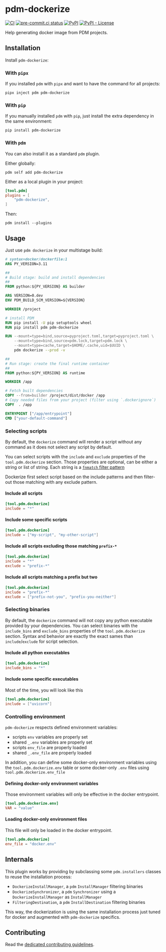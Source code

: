 # pdm-dockerize

[![CI](https://github.com/noirbizarre/pdm-dockerize/actions/workflows/ci.yml/badge.svg)](https://github.com/noirbizarre/pdm-dockerize/actions/workflows/ci.yml)
[![pre-commit.ci status](https://results.pre-commit.ci/badge/github/noirbizarre/pdm-dockerize/main.svg)](https://results.pre-commit.ci/latest/github/noirbizarre/pdm-dockerize/main)
[![PyPI](https://img.shields.io/pypi/v/pdm-dockerize)](https://pypi.org/project/pdm-dockerize/)
[![PyPI - License](https://img.shields.io/pypi/l/pdm-dockerize)](https://pypi.org/project/pdm-dockerize/)

Help generating docker image from PDM projects.

## Installation

Install `pdm-dockerize`:

### With `pipx`

If you installed `pdm` with `pipx` and want to have the command for all projects:

```console
pipx inject pdm pdm-dockerize
```

### With `pip`

If you manually installed `pdm` with `pip`, just install the extra dependency in the same environment:

```console
pip install pdm-dockerize
```

### With `pdm`

You can also install it as a standard `pdm` plugin.

Either globally:

```console
pdm self add pdm-dockerize
```

Either as a local plugin in your project:

```toml
[tool.pdm]
plugins = [
    "pdm-dockerize",
]
```

Then:

```coonsole
pdm install --plugins
```

## Usage

Just use `pdm dockerize` in your multistage build:

```dockerfile
# syntax=docker/dockerfile:1
ARG PY_VERSION=3.11

##
# Build stage: build and install dependencies
##
FROM python:${PY_VERSION} AS builder

ARG VERSION=0.dev
ENV PDM_BUILD_SCM_VERSION=${VERSION}

WORKDIR /project

# install PDM
RUN pip install -U pip setuptools wheel
RUN pip install pdm pdm-dockerize

RUN --mount=type=bind,source=pyproject.toml,target=pyproject.toml \
    --mount=type=bind,source=pdm.lock,target=pdm.lock \
    --mount=type=cache,target=$HOME/.cache,uid=$UUID \
    pdm dockerize --prod -v

##
# Run stage: create the final runtime container
##
FROM python:${PY_VERSION} AS runtime

WORKDIR /app

# Fetch built dependencies
COPY --from=builder /project/dist/docker /app
# Copy needed files from your project (filter using `.dockerignore`)
COPY  . /app

ENTRYPOINT ["/app/entrypoint"]
CMD ["your-default-command"]
```

### Selecting scripts

By default, the `dockerize` command will render a script without any command as it does not select any script by default.

You can select scripts with the `include` and `exclude` properties of the `tool.pdm.dockerize` section.
Those properties are optional, can be either a string or list of string.
Each string is a [`fnmatch` filter pattern](https://docs.python.org/3/library/fnmatch.html)

Dockerize first select script based on the include patterns and then filter-out those matching with any exclude pattern.

#### Include all scripts

```toml
[tool.pdm.dockerize]
include = "*"
```

#### Include some specific scripts

```toml
[tool.pdm.dockerize]
include = ["my-script", "my-other-script"]
```

#### Include all scripts excluding those matching `prefix-*`

```toml
[tool.pdm.dockerize]
include = "*"
exclude = "prefix-*"
```

#### Include all scripts matching a prefix but two

```toml
[tool.pdm.dockerize]
include = "prefix-*"
exclude = ["prefix-not-you", "prefix-you-neither"]
```

### Selecting binaries

By default, the `dockerize` command will not copy any python executable provided by your dependencies.
You can select binaries with the `include_bins` and `exclude_bins` properties of the `tool.pdm.dockerize` section.
Syntax and behavior are exactly the exact sames than `include`/`exclude` for script selection.

#### Include all python executables

```toml
[tool.pdm.dockerize]
include_bins = "*"
```

#### Include some specific executables

Most of the time, you will look like this

```toml
[tool.pdm.dockerize]
include = ["uvicorn"]
```

### Controlling environment

`pdm-dockerize` respects defined environment variables:
- scripts `env` variables are properly set
- shared `_.env` variables are properly set
- scripts `env_file` are properly loaded
- shared `_.env_file` are properly loaded

In addition, you can define some docker-only environment variables using the `tool.pdm.dockerize.env` table
or some docker-only `.env` files using `tool.pdm.dockerize.env_file`

#### Defining docker-only environment variables

Those environment variables will only be effective in the docker entrypoint.

```toml
[tool.pdm.dockerize.env]
VAR = "value"
```

#### Loading docker-only environment files

This file will only be loaded in the docker entrypoint.

```toml
[tool.pdm.dockerize]
env_file = "docker.env"
```

## Internals

This plugin works by providing by subclassing some `pdm.installers` classes to reuse the installation process:
- `DockerizeInstallManager`, a `pdm` `InstallManager` filtering binaries
- `DockerizeSynchronizer`, a `pdm` `Synchronizer` using a `DockerizeInstallManager` as `InstallManager`
- `FilteringDestination`, a `pdm` `InstallDestination` filtering binaries

This way, the dockerization is using the same installation process just tuned for docker and augmented with `pdm-dockerize` specifics.

## Contributing

Read the [dedicated contributing guidelines](./CONTRIBUTING.md).
